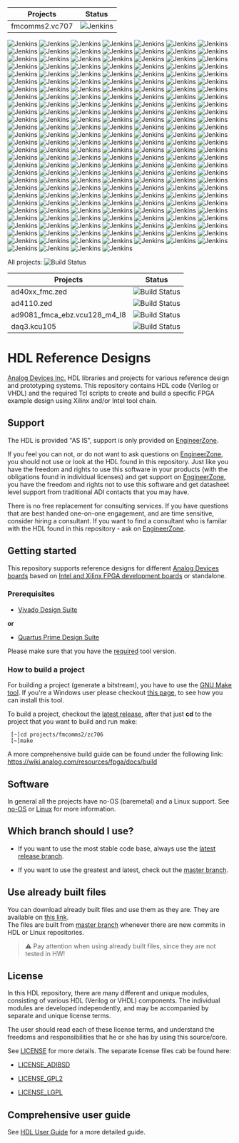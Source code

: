 | Projects | Status | 
| --- | --- | 
| fmcomms2.vc707 | ![Jenkins](https://img.shields.io/jenkins/build?jobUrl=https%3A%2F%2Fviable-regularly-sheep.ngrok-free.app%2Fjob%2Fmain%2Fjob%2Fbuilds%2Fjob%2Fmain_latest_commit%2Fjob%2Fprojects%2Fjob%2Ffmcomms2.vc707%2F&style=flat-square&logo=jenkins&logoColor=white&label=Build&labelColor=grey&color=orange&cacheSeconds=360) |

![Jenkins](https://img.shields.io/jenkins/build?jobUrl=https%3A%2F%2Fviable-regularly-sheep.ngrok-free.app%2Fjob%2Fmain%2Fjob%2Fbuilds%2Fjob%2Fmain_latest_commit%2Fjob%2Fprojects%2Fjob%2Ffmcomms2.vc707&logo=%23D24939&logoColor=red)
![Jenkins](https://img.shields.io/jenkins/build?jobUrl=https%3A%2F%2Fviable-regularly-sheep.ngrok-free.app%2Fjob%2Fmain%2Fjob%2Fbuilds%2Fjob%2Fmain_latest_commit%2Fjob%2Fprojects%2Fjob%2Ffmcomms2.vc707&logo=%23D24939&logoColor=red)
![Jenkins](https://img.shields.io/jenkins/build?jobUrl=https%3A%2F%2Fviable-regularly-sheep.ngrok-free.app%2Fjob%2Fmain%2Fjob%2Fbuilds%2Fjob%2Fmain_latest_commit%2Fjob%2Fprojects%2Fjob%2Ffmcomms2.vc707&logo=%23D24939&logoColor=red)
![Jenkins](https://img.shields.io/jenkins/build?jobUrl=https%3A%2F%2Fviable-regularly-sheep.ngrok-free.app%2Fjob%2Fmain%2Fjob%2Fbuilds%2Fjob%2Fmain_latest_commit%2Fjob%2Fprojects%2Fjob%2Ffmcomms2.vc707&logo=%23D24939&logoColor=red)
![Jenkins](https://img.shields.io/jenkins/build?jobUrl=https%3A%2F%2Fviable-regularly-sheep.ngrok-free.app%2Fjob%2Fmain%2Fjob%2Fbuilds%2Fjob%2Fmain_latest_commit%2Fjob%2Fprojects%2Fjob%2Ffmcomms2.vc707&logo=%23D24939&logoColor=red)
![Jenkins](https://img.shields.io/jenkins/build?jobUrl=https%3A%2F%2Fviable-regularly-sheep.ngrok-free.app%2Fjob%2Fmain%2Fjob%2Fbuilds%2Fjob%2Fmain_latest_commit%2Fjob%2Fprojects%2Fjob%2Ffmcomms2.vc707&logo=%23D24939&logoColor=red)
![Jenkins](https://img.shields.io/jenkins/build?jobUrl=https%3A%2F%2Fviable-regularly-sheep.ngrok-free.app%2Fjob%2Fmain%2Fjob%2Fbuilds%2Fjob%2Fmain_latest_commit%2Fjob%2Fprojects%2Fjob%2Ffmcomms2.vc707&logo=%23D24939&logoColor=red)
![Jenkins](https://img.shields.io/jenkins/build?jobUrl=https%3A%2F%2Fviable-regularly-sheep.ngrok-free.app%2Fjob%2Fmain%2Fjob%2Fbuilds%2Fjob%2Fmain_latest_commit%2Fjob%2Fprojects%2Fjob%2Ffmcomms2.vc707&logo=%23D24939&logoColor=red)
![Jenkins](https://img.shields.io/jenkins/build?jobUrl=https%3A%2F%2Fviable-regularly-sheep.ngrok-free.app%2Fjob%2Fmain%2Fjob%2Fbuilds%2Fjob%2Fmain_latest_commit%2Fjob%2Fprojects%2Fjob%2Ffmcomms2.vc707&logo=%23D24939&logoColor=red)
![Jenkins](https://img.shields.io/jenkins/build?jobUrl=https%3A%2F%2Fviable-regularly-sheep.ngrok-free.app%2Fjob%2Fmain%2Fjob%2Fbuilds%2Fjob%2Fmain_latest_commit%2Fjob%2Fprojects%2Fjob%2Ffmcomms2.vc707&logo=%23D24939&logoColor=red)
![Jenkins](https://img.shields.io/jenkins/build?jobUrl=https%3A%2F%2Fviable-regularly-sheep.ngrok-free.app%2Fjob%2Fmain%2Fjob%2Fbuilds%2Fjob%2Fmain_latest_commit%2Fjob%2Fprojects%2Fjob%2Ffmcomms2.vc707&logo=%23D24939&logoColor=red)
![Jenkins](https://img.shields.io/jenkins/build?jobUrl=https%3A%2F%2Fviable-regularly-sheep.ngrok-free.app%2Fjob%2Fmain%2Fjob%2Fbuilds%2Fjob%2Fmain_latest_commit%2Fjob%2Fprojects%2Fjob%2Ffmcomms2.vc707&logo=%23D24939&logoColor=red)
![Jenkins](https://img.shields.io/jenkins/build?jobUrl=https%3A%2F%2Fviable-regularly-sheep.ngrok-free.app%2Fjob%2Fmain%2Fjob%2Fbuilds%2Fjob%2Fmain_latest_commit%2Fjob%2Fprojects%2Fjob%2Ffmcomms2.vc707&logo=%23D24939&logoColor=red)
![Jenkins](https://img.shields.io/jenkins/build?jobUrl=https%3A%2F%2Fviable-regularly-sheep.ngrok-free.app%2Fjob%2Fmain%2Fjob%2Fbuilds%2Fjob%2Fmain_latest_commit%2Fjob%2Fprojects%2Fjob%2Ffmcomms2.vc707&logo=%23D24939&logoColor=red)
![Jenkins](https://img.shields.io/jenkins/build?jobUrl=https%3A%2F%2Fviable-regularly-sheep.ngrok-free.app%2Fjob%2Fmain%2Fjob%2Fbuilds%2Fjob%2Fmain_latest_commit%2Fjob%2Fprojects%2Fjob%2Ffmcomms2.vc707&logo=%23D24939&logoColor=red)
![Jenkins](https://img.shields.io/jenkins/build?jobUrl=https%3A%2F%2Fviable-regularly-sheep.ngrok-free.app%2Fjob%2Fmain%2Fjob%2Fbuilds%2Fjob%2Fmain_latest_commit%2Fjob%2Fprojects%2Fjob%2Ffmcomms2.vc707&logo=%23D24939&logoColor=red)
![Jenkins](https://img.shields.io/jenkins/build?jobUrl=https%3A%2F%2Fviable-regularly-sheep.ngrok-free.app%2Fjob%2Fmain%2Fjob%2Fbuilds%2Fjob%2Fmain_latest_commit%2Fjob%2Fprojects%2Fjob%2Ffmcomms2.vc707&logo=%23D24939&logoColor=red)
![Jenkins](https://img.shields.io/jenkins/build?jobUrl=https%3A%2F%2Fviable-regularly-sheep.ngrok-free.app%2Fjob%2Fmain%2Fjob%2Fbuilds%2Fjob%2Fmain_latest_commit%2Fjob%2Fprojects%2Fjob%2Ffmcomms2.vc707&logo=%23D24939&logoColor=red)
![Jenkins](https://img.shields.io/jenkins/build?jobUrl=https%3A%2F%2Fviable-regularly-sheep.ngrok-free.app%2Fjob%2Fmain%2Fjob%2Fbuilds%2Fjob%2Fmain_latest_commit%2Fjob%2Fprojects%2Fjob%2Ffmcomms2.vc707&logo=%23D24939&logoColor=red)
![Jenkins](https://img.shields.io/jenkins/build?jobUrl=https%3A%2F%2Fviable-regularly-sheep.ngrok-free.app%2Fjob%2Fmain%2Fjob%2Fbuilds%2Fjob%2Fmain_latest_commit%2Fjob%2Fprojects%2Fjob%2Ffmcomms2.vc707&logo=%23D24939&logoColor=red)
![Jenkins](https://img.shields.io/jenkins/build?jobUrl=https%3A%2F%2Fviable-regularly-sheep.ngrok-free.app%2Fjob%2Fmain%2Fjob%2Fbuilds%2Fjob%2Fmain_latest_commit%2Fjob%2Fprojects%2Fjob%2Ffmcomms2.vc707&logo=%23D24939&logoColor=red)
![Jenkins](https://img.shields.io/jenkins/build?jobUrl=https%3A%2F%2Fviable-regularly-sheep.ngrok-free.app%2Fjob%2Fmain%2Fjob%2Fbuilds%2Fjob%2Fmain_latest_commit%2Fjob%2Fprojects%2Fjob%2Ffmcomms2.vc707&logo=%23D24939&logoColor=red)
![Jenkins](https://img.shields.io/jenkins/build?jobUrl=https%3A%2F%2Fviable-regularly-sheep.ngrok-free.app%2Fjob%2Fmain%2Fjob%2Fbuilds%2Fjob%2Fmain_latest_commit%2Fjob%2Fprojects%2Fjob%2Ffmcomms2.vc707&logo=%23D24939&logoColor=red)
![Jenkins](https://img.shields.io/jenkins/build?jobUrl=https%3A%2F%2Fviable-regularly-sheep.ngrok-free.app%2Fjob%2Fmain%2Fjob%2Fbuilds%2Fjob%2Fmain_latest_commit%2Fjob%2Fprojects%2Fjob%2Ffmcomms2.vc707&logo=%23D24939&logoColor=red)
![Jenkins](https://img.shields.io/jenkins/build?jobUrl=https%3A%2F%2Fviable-regularly-sheep.ngrok-free.app%2Fjob%2Fmain%2Fjob%2Fbuilds%2Fjob%2Fmain_latest_commit%2Fjob%2Fprojects%2Fjob%2Ffmcomms2.vc707&logo=%23D24939&logoColor=red)
![Jenkins](https://img.shields.io/jenkins/build?jobUrl=https%3A%2F%2Fviable-regularly-sheep.ngrok-free.app%2Fjob%2Fmain%2Fjob%2Fbuilds%2Fjob%2Fmain_latest_commit%2Fjob%2Fprojects%2Fjob%2Ffmcomms2.vc707&logo=%23D24939&logoColor=red)
![Jenkins](https://img.shields.io/jenkins/build?jobUrl=https%3A%2F%2Fviable-regularly-sheep.ngrok-free.app%2Fjob%2Fmain%2Fjob%2Fbuilds%2Fjob%2Fmain_latest_commit%2Fjob%2Fprojects%2Fjob%2Ffmcomms2.vc707&logo=%23D24939&logoColor=red)
![Jenkins](https://img.shields.io/jenkins/build?jobUrl=https%3A%2F%2Fviable-regularly-sheep.ngrok-free.app%2Fjob%2Fmain%2Fjob%2Fbuilds%2Fjob%2Fmain_latest_commit%2Fjob%2Fprojects%2Fjob%2Ffmcomms2.vc707&logo=%23D24939&logoColor=red)
![Jenkins](https://img.shields.io/jenkins/build?jobUrl=https%3A%2F%2Fviable-regularly-sheep.ngrok-free.app%2Fjob%2Fmain%2Fjob%2Fbuilds%2Fjob%2Fmain_latest_commit%2Fjob%2Fprojects%2Fjob%2Ffmcomms2.vc707&logo=%23D24939&logoColor=red)
![Jenkins](https://img.shields.io/jenkins/build?jobUrl=https%3A%2F%2Fviable-regularly-sheep.ngrok-free.app%2Fjob%2Fmain%2Fjob%2Fbuilds%2Fjob%2Fmain_latest_commit%2Fjob%2Fprojects%2Fjob%2Ffmcomms2.vc707&logo=%23D24939&logoColor=red)
![Jenkins](https://img.shields.io/jenkins/build?jobUrl=https%3A%2F%2Fviable-regularly-sheep.ngrok-free.app%2Fjob%2Fmain%2Fjob%2Fbuilds%2Fjob%2Fmain_latest_commit%2Fjob%2Fprojects%2Fjob%2Ffmcomms2.vc707&logo=%23D24939&logoColor=red)
![Jenkins](https://img.shields.io/jenkins/build?jobUrl=https%3A%2F%2Fviable-regularly-sheep.ngrok-free.app%2Fjob%2Fmain%2Fjob%2Fbuilds%2Fjob%2Fmain_latest_commit%2Fjob%2Fprojects%2Fjob%2Ffmcomms2.vc707&logo=%23D24939&logoColor=red)
![Jenkins](https://img.shields.io/jenkins/build?jobUrl=https%3A%2F%2Fviable-regularly-sheep.ngrok-free.app%2Fjob%2Fmain%2Fjob%2Fbuilds%2Fjob%2Fmain_latest_commit%2Fjob%2Fprojects%2Fjob%2Ffmcomms2.vc707&logo=%23D24939&logoColor=red)
![Jenkins](https://img.shields.io/jenkins/build?jobUrl=https%3A%2F%2Fviable-regularly-sheep.ngrok-free.app%2Fjob%2Fmain%2Fjob%2Fbuilds%2Fjob%2Fmain_latest_commit%2Fjob%2Fprojects%2Fjob%2Ffmcomms2.vc707&logo=%23D24939&logoColor=red)
![Jenkins](https://img.shields.io/jenkins/build?jobUrl=https%3A%2F%2Fviable-regularly-sheep.ngrok-free.app%2Fjob%2Fmain%2Fjob%2Fbuilds%2Fjob%2Fmain_latest_commit%2Fjob%2Fprojects%2Fjob%2Ffmcomms2.vc707&logo=%23D24939&logoColor=red)
![Jenkins](https://img.shields.io/jenkins/build?jobUrl=https%3A%2F%2Fviable-regularly-sheep.ngrok-free.app%2Fjob%2Fmain%2Fjob%2Fbuilds%2Fjob%2Fmain_latest_commit%2Fjob%2Fprojects%2Fjob%2Ffmcomms2.vc707&logo=%23D24939&logoColor=red)
![Jenkins](https://img.shields.io/jenkins/build?jobUrl=https%3A%2F%2Fviable-regularly-sheep.ngrok-free.app%2Fjob%2Fmain%2Fjob%2Fbuilds%2Fjob%2Fmain_latest_commit%2Fjob%2Fprojects%2Fjob%2Ffmcomms2.vc707&logo=%23D24939&logoColor=red)
![Jenkins](https://img.shields.io/jenkins/build?jobUrl=https%3A%2F%2Fviable-regularly-sheep.ngrok-free.app%2Fjob%2Fmain%2Fjob%2Fbuilds%2Fjob%2Fmain_latest_commit%2Fjob%2Fprojects%2Fjob%2Ffmcomms2.vc707&logo=%23D24939&logoColor=red)
![Jenkins](https://img.shields.io/jenkins/build?jobUrl=https%3A%2F%2Fviable-regularly-sheep.ngrok-free.app%2Fjob%2Fmain%2Fjob%2Fbuilds%2Fjob%2Fmain_latest_commit%2Fjob%2Fprojects%2Fjob%2Ffmcomms2.vc707&logo=%23D24939&logoColor=red)
![Jenkins](https://img.shields.io/jenkins/build?jobUrl=https%3A%2F%2Fviable-regularly-sheep.ngrok-free.app%2Fjob%2Fmain%2Fjob%2Fbuilds%2Fjob%2Fmain_latest_commit%2Fjob%2Fprojects%2Fjob%2Ffmcomms2.vc707&logo=%23D24939&logoColor=red)
![Jenkins](https://img.shields.io/jenkins/build?jobUrl=https%3A%2F%2Fviable-regularly-sheep.ngrok-free.app%2Fjob%2Fmain%2Fjob%2Fbuilds%2Fjob%2Fmain_latest_commit%2Fjob%2Fprojects%2Fjob%2Ffmcomms2.vc707&logo=%23D24939&logoColor=red)
![Jenkins](https://img.shields.io/jenkins/build?jobUrl=https%3A%2F%2Fviable-regularly-sheep.ngrok-free.app%2Fjob%2Fmain%2Fjob%2Fbuilds%2Fjob%2Fmain_latest_commit%2Fjob%2Fprojects%2Fjob%2Ffmcomms2.vc707&logo=%23D24939&logoColor=red)
![Jenkins](https://img.shields.io/jenkins/build?jobUrl=https%3A%2F%2Fviable-regularly-sheep.ngrok-free.app%2Fjob%2Fmain%2Fjob%2Fbuilds%2Fjob%2Fmain_latest_commit%2Fjob%2Fprojects%2Fjob%2Ffmcomms2.vc707&logo=%23D24939&logoColor=red)
![Jenkins](https://img.shields.io/jenkins/build?jobUrl=https%3A%2F%2Fviable-regularly-sheep.ngrok-free.app%2Fjob%2Fmain%2Fjob%2Fbuilds%2Fjob%2Fmain_latest_commit%2Fjob%2Fprojects%2Fjob%2Ffmcomms2.vc707&logo=%23D24939&logoColor=red)
![Jenkins](https://img.shields.io/jenkins/build?jobUrl=https%3A%2F%2Fviable-regularly-sheep.ngrok-free.app%2Fjob%2Fmain%2Fjob%2Fbuilds%2Fjob%2Fmain_latest_commit%2Fjob%2Fprojects%2Fjob%2Ffmcomms2.vc707&logo=%23D24939&logoColor=red)
![Jenkins](https://img.shields.io/jenkins/build?jobUrl=https%3A%2F%2Fviable-regularly-sheep.ngrok-free.app%2Fjob%2Fmain%2Fjob%2Fbuilds%2Fjob%2Fmain_latest_commit%2Fjob%2Fprojects%2Fjob%2Ffmcomms2.vc707&logo=%23D24939&logoColor=red)
![Jenkins](https://img.shields.io/jenkins/build?jobUrl=https%3A%2F%2Fviable-regularly-sheep.ngrok-free.app%2Fjob%2Fmain%2Fjob%2Fbuilds%2Fjob%2Fmain_latest_commit%2Fjob%2Fprojects%2Fjob%2Ffmcomms2.vc707&logo=%23D24939&logoColor=red)
![Jenkins](https://img.shields.io/jenkins/build?jobUrl=https%3A%2F%2Fviable-regularly-sheep.ngrok-free.app%2Fjob%2Fmain%2Fjob%2Fbuilds%2Fjob%2Fmain_latest_commit%2Fjob%2Fprojects%2Fjob%2Ffmcomms2.vc707&logo=%23D24939&logoColor=red)
![Jenkins](https://img.shields.io/jenkins/build?jobUrl=https%3A%2F%2Fviable-regularly-sheep.ngrok-free.app%2Fjob%2Fmain%2Fjob%2Fbuilds%2Fjob%2Fmain_latest_commit%2Fjob%2Fprojects%2Fjob%2Ffmcomms2.vc707&logo=%23D24939&logoColor=red)
![Jenkins](https://img.shields.io/jenkins/build?jobUrl=https%3A%2F%2Fviable-regularly-sheep.ngrok-free.app%2Fjob%2Fmain%2Fjob%2Fbuilds%2Fjob%2Fmain_latest_commit%2Fjob%2Fprojects%2Fjob%2Ffmcomms2.vc707&logo=%23D24939&logoColor=red)
![Jenkins](https://img.shields.io/jenkins/build?jobUrl=https%3A%2F%2Fviable-regularly-sheep.ngrok-free.app%2Fjob%2Fmain%2Fjob%2Fbuilds%2Fjob%2Fmain_latest_commit%2Fjob%2Fprojects%2Fjob%2Ffmcomms2.vc707&logo=%23D24939&logoColor=red)
![Jenkins](https://img.shields.io/jenkins/build?jobUrl=https%3A%2F%2Fviable-regularly-sheep.ngrok-free.app%2Fjob%2Fmain%2Fjob%2Fbuilds%2Fjob%2Fmain_latest_commit%2Fjob%2Fprojects%2Fjob%2Ffmcomms2.vc707&logo=%23D24939&logoColor=red)
![Jenkins](https://img.shields.io/jenkins/build?jobUrl=https%3A%2F%2Fviable-regularly-sheep.ngrok-free.app%2Fjob%2Fmain%2Fjob%2Fbuilds%2Fjob%2Fmain_latest_commit%2Fjob%2Fprojects%2Fjob%2Ffmcomms2.vc707&logo=%23D24939&logoColor=red)
![Jenkins](https://img.shields.io/jenkins/build?jobUrl=https%3A%2F%2Fviable-regularly-sheep.ngrok-free.app%2Fjob%2Fmain%2Fjob%2Fbuilds%2Fjob%2Fmain_latest_commit%2Fjob%2Fprojects%2Fjob%2Ffmcomms2.vc707&logo=%23D24939&logoColor=red)
![Jenkins](https://img.shields.io/jenkins/build?jobUrl=https%3A%2F%2Fviable-regularly-sheep.ngrok-free.app%2Fjob%2Fmain%2Fjob%2Fbuilds%2Fjob%2Fmain_latest_commit%2Fjob%2Fprojects%2Fjob%2Ffmcomms2.vc707&logo=%23D24939&logoColor=red)
![Jenkins](https://img.shields.io/jenkins/build?jobUrl=https%3A%2F%2Fviable-regularly-sheep.ngrok-free.app%2Fjob%2Fmain%2Fjob%2Fbuilds%2Fjob%2Fmain_latest_commit%2Fjob%2Fprojects%2Fjob%2Ffmcomms2.vc707&logo=%23D24939&logoColor=red)
![Jenkins](https://img.shields.io/jenkins/build?jobUrl=https%3A%2F%2Fviable-regularly-sheep.ngrok-free.app%2Fjob%2Fmain%2Fjob%2Fbuilds%2Fjob%2Fmain_latest_commit%2Fjob%2Fprojects%2Fjob%2Ffmcomms2.vc707&logo=%23D24939&logoColor=red)
![Jenkins](https://img.shields.io/jenkins/build?jobUrl=https%3A%2F%2Fviable-regularly-sheep.ngrok-free.app%2Fjob%2Fmain%2Fjob%2Fbuilds%2Fjob%2Fmain_latest_commit%2Fjob%2Fprojects%2Fjob%2Ffmcomms2.vc707&logo=%23D24939&logoColor=red)
![Jenkins](https://img.shields.io/jenkins/build?jobUrl=https%3A%2F%2Fviable-regularly-sheep.ngrok-free.app%2Fjob%2Fmain%2Fjob%2Fbuilds%2Fjob%2Fmain_latest_commit%2Fjob%2Fprojects%2Fjob%2Ffmcomms2.vc707&logo=%23D24939&logoColor=red)
![Jenkins](https://img.shields.io/jenkins/build?jobUrl=https%3A%2F%2Fviable-regularly-sheep.ngrok-free.app%2Fjob%2Fmain%2Fjob%2Fbuilds%2Fjob%2Fmain_latest_commit%2Fjob%2Fprojects%2Fjob%2Ffmcomms2.vc707&logo=%23D24939&logoColor=red)
![Jenkins](https://img.shields.io/jenkins/build?jobUrl=https%3A%2F%2Fviable-regularly-sheep.ngrok-free.app%2Fjob%2Fmain%2Fjob%2Fbuilds%2Fjob%2Fmain_latest_commit%2Fjob%2Fprojects%2Fjob%2Ffmcomms2.vc707&logo=%23D24939&logoColor=red)
![Jenkins](https://img.shields.io/jenkins/build?jobUrl=https%3A%2F%2Fviable-regularly-sheep.ngrok-free.app%2Fjob%2Fmain%2Fjob%2Fbuilds%2Fjob%2Fmain_latest_commit%2Fjob%2Fprojects%2Fjob%2Ffmcomms2.vc707&logo=%23D24939&logoColor=red)
![Jenkins](https://img.shields.io/jenkins/build?jobUrl=https%3A%2F%2Fviable-regularly-sheep.ngrok-free.app%2Fjob%2Fmain%2Fjob%2Fbuilds%2Fjob%2Fmain_latest_commit%2Fjob%2Fprojects%2Fjob%2Ffmcomms2.vc707&logo=%23D24939&logoColor=red)
![Jenkins](https://img.shields.io/jenkins/build?jobUrl=https%3A%2F%2Fviable-regularly-sheep.ngrok-free.app%2Fjob%2Fmain%2Fjob%2Fbuilds%2Fjob%2Fmain_latest_commit%2Fjob%2Fprojects%2Fjob%2Ffmcomms2.vc707&logo=%23D24939&logoColor=red)
![Jenkins](https://img.shields.io/jenkins/build?jobUrl=https%3A%2F%2Fviable-regularly-sheep.ngrok-free.app%2Fjob%2Fmain%2Fjob%2Fbuilds%2Fjob%2Fmain_latest_commit%2Fjob%2Fprojects%2Fjob%2Ffmcomms2.vc707&logo=%23D24939&logoColor=red)
![Jenkins](https://img.shields.io/jenkins/build?jobUrl=https%3A%2F%2Fviable-regularly-sheep.ngrok-free.app%2Fjob%2Fmain%2Fjob%2Fbuilds%2Fjob%2Fmain_latest_commit%2Fjob%2Fprojects%2Fjob%2Ffmcomms2.vc707&logo=%23D24939&logoColor=red)
![Jenkins](https://img.shields.io/jenkins/build?jobUrl=https%3A%2F%2Fviable-regularly-sheep.ngrok-free.app%2Fjob%2Fmain%2Fjob%2Fbuilds%2Fjob%2Fmain_latest_commit%2Fjob%2Fprojects%2Fjob%2Ffmcomms2.vc707&logo=%23D24939&logoColor=red)
![Jenkins](https://img.shields.io/jenkins/build?jobUrl=https%3A%2F%2Fviable-regularly-sheep.ngrok-free.app%2Fjob%2Fmain%2Fjob%2Fbuilds%2Fjob%2Fmain_latest_commit%2Fjob%2Fprojects%2Fjob%2Ffmcomms2.vc707&logo=%23D24939&logoColor=red)
![Jenkins](https://img.shields.io/jenkins/build?jobUrl=https%3A%2F%2Fviable-regularly-sheep.ngrok-free.app%2Fjob%2Fmain%2Fjob%2Fbuilds%2Fjob%2Fmain_latest_commit%2Fjob%2Fprojects%2Fjob%2Ffmcomms2.vc707&logo=%23D24939&logoColor=red)
![Jenkins](https://img.shields.io/jenkins/build?jobUrl=https%3A%2F%2Fviable-regularly-sheep.ngrok-free.app%2Fjob%2Fmain%2Fjob%2Fbuilds%2Fjob%2Fmain_latest_commit%2Fjob%2Fprojects%2Fjob%2Ffmcomms2.vc707&logo=%23D24939&logoColor=red)
![Jenkins](https://img.shields.io/jenkins/build?jobUrl=https%3A%2F%2Fviable-regularly-sheep.ngrok-free.app%2Fjob%2Fmain%2Fjob%2Fbuilds%2Fjob%2Fmain_latest_commit%2Fjob%2Fprojects%2Fjob%2Ffmcomms2.vc707&logo=%23D24939&logoColor=red)
![Jenkins](https://img.shields.io/jenkins/build?jobUrl=https%3A%2F%2Fviable-regularly-sheep.ngrok-free.app%2Fjob%2Fmain%2Fjob%2Fbuilds%2Fjob%2Fmain_latest_commit%2Fjob%2Fprojects%2Fjob%2Ffmcomms2.vc707&logo=%23D24939&logoColor=red)
![Jenkins](https://img.shields.io/jenkins/build?jobUrl=https%3A%2F%2Fviable-regularly-sheep.ngrok-free.app%2Fjob%2Fmain%2Fjob%2Fbuilds%2Fjob%2Fmain_latest_commit%2Fjob%2Fprojects%2Fjob%2Ffmcomms2.vc707&logo=%23D24939&logoColor=red)
![Jenkins](https://img.shields.io/jenkins/build?jobUrl=https%3A%2F%2Fviable-regularly-sheep.ngrok-free.app%2Fjob%2Fmain%2Fjob%2Fbuilds%2Fjob%2Fmain_latest_commit%2Fjob%2Fprojects%2Fjob%2Ffmcomms2.vc707&logo=%23D24939&logoColor=red)
![Jenkins](https://img.shields.io/jenkins/build?jobUrl=https%3A%2F%2Fviable-regularly-sheep.ngrok-free.app%2Fjob%2Fmain%2Fjob%2Fbuilds%2Fjob%2Fmain_latest_commit%2Fjob%2Fprojects%2Fjob%2Ffmcomms2.vc707&logo=%23D24939&logoColor=red)
![Jenkins](https://img.shields.io/jenkins/build?jobUrl=https%3A%2F%2Fviable-regularly-sheep.ngrok-free.app%2Fjob%2Fmain%2Fjob%2Fbuilds%2Fjob%2Fmain_latest_commit%2Fjob%2Fprojects%2Fjob%2Ffmcomms2.vc707&logo=%23D24939&logoColor=red)
![Jenkins](https://img.shields.io/jenkins/build?jobUrl=https%3A%2F%2Fviable-regularly-sheep.ngrok-free.app%2Fjob%2Fmain%2Fjob%2Fbuilds%2Fjob%2Fmain_latest_commit%2Fjob%2Fprojects%2Fjob%2Ffmcomms2.vc707&logo=%23D24939&logoColor=red)
![Jenkins](https://img.shields.io/jenkins/build?jobUrl=https%3A%2F%2Fviable-regularly-sheep.ngrok-free.app%2Fjob%2Fmain%2Fjob%2Fbuilds%2Fjob%2Fmain_latest_commit%2Fjob%2Fprojects%2Fjob%2Ffmcomms2.vc707&logo=%23D24939&logoColor=red)
![Jenkins](https://img.shields.io/jenkins/build?jobUrl=https%3A%2F%2Fviable-regularly-sheep.ngrok-free.app%2Fjob%2Fmain%2Fjob%2Fbuilds%2Fjob%2Fmain_latest_commit%2Fjob%2Fprojects%2Fjob%2Ffmcomms2.vc707&logo=%23D24939&logoColor=red)
![Jenkins](https://img.shields.io/jenkins/build?jobUrl=https%3A%2F%2Fviable-regularly-sheep.ngrok-free.app%2Fjob%2Fmain%2Fjob%2Fbuilds%2Fjob%2Fmain_latest_commit%2Fjob%2Fprojects%2Fjob%2Ffmcomms2.vc707&logo=%23D24939&logoColor=red)
![Jenkins](https://img.shields.io/jenkins/build?jobUrl=https%3A%2F%2Fviable-regularly-sheep.ngrok-free.app%2Fjob%2Fmain%2Fjob%2Fbuilds%2Fjob%2Fmain_latest_commit%2Fjob%2Fprojects%2Fjob%2Ffmcomms2.vc707&logo=%23D24939&logoColor=red)
![Jenkins](https://img.shields.io/jenkins/build?jobUrl=https%3A%2F%2Fviable-regularly-sheep.ngrok-free.app%2Fjob%2Fmain%2Fjob%2Fbuilds%2Fjob%2Fmain_latest_commit%2Fjob%2Fprojects%2Fjob%2Ffmcomms2.vc707&logo=%23D24939&logoColor=red)
![Jenkins](https://img.shields.io/jenkins/build?jobUrl=https%3A%2F%2Fviable-regularly-sheep.ngrok-free.app%2Fjob%2Fmain%2Fjob%2Fbuilds%2Fjob%2Fmain_latest_commit%2Fjob%2Fprojects%2Fjob%2Ffmcomms2.vc707&logo=%23D24939&logoColor=red)
![Jenkins](https://img.shields.io/jenkins/build?jobUrl=https%3A%2F%2Fviable-regularly-sheep.ngrok-free.app%2Fjob%2Fmain%2Fjob%2Fbuilds%2Fjob%2Fmain_latest_commit%2Fjob%2Fprojects%2Fjob%2Ffmcomms2.vc707&logo=%23D24939&logoColor=red)
![Jenkins](https://img.shields.io/jenkins/build?jobUrl=https%3A%2F%2Fviable-regularly-sheep.ngrok-free.app%2Fjob%2Fmain%2Fjob%2Fbuilds%2Fjob%2Fmain_latest_commit%2Fjob%2Fprojects%2Fjob%2Ffmcomms2.vc707&logo=%23D24939&logoColor=red)
![Jenkins](https://img.shields.io/jenkins/build?jobUrl=https%3A%2F%2Fviable-regularly-sheep.ngrok-free.app%2Fjob%2Fmain%2Fjob%2Fbuilds%2Fjob%2Fmain_latest_commit%2Fjob%2Fprojects%2Fjob%2Ffmcomms2.vc707&logo=%23D24939&logoColor=red)
![Jenkins](https://img.shields.io/jenkins/build?jobUrl=https%3A%2F%2Fviable-regularly-sheep.ngrok-free.app%2Fjob%2Fmain%2Fjob%2Fbuilds%2Fjob%2Fmain_latest_commit%2Fjob%2Fprojects%2Fjob%2Ffmcomms2.vc707&logo=%23D24939&logoColor=red)
![Jenkins](https://img.shields.io/jenkins/build?jobUrl=https%3A%2F%2Fviable-regularly-sheep.ngrok-free.app%2Fjob%2Fmain%2Fjob%2Fbuilds%2Fjob%2Fmain_latest_commit%2Fjob%2Fprojects%2Fjob%2Ffmcomms2.vc707&logo=%23D24939&logoColor=red)
![Jenkins](https://img.shields.io/jenkins/build?jobUrl=https%3A%2F%2Fviable-regularly-sheep.ngrok-free.app%2Fjob%2Fmain%2Fjob%2Fbuilds%2Fjob%2Fmain_latest_commit%2Fjob%2Fprojects%2Fjob%2Ffmcomms2.vc707&logo=%23D24939&logoColor=red)
![Jenkins](https://img.shields.io/jenkins/build?jobUrl=https%3A%2F%2Fviable-regularly-sheep.ngrok-free.app%2Fjob%2Fmain%2Fjob%2Fbuilds%2Fjob%2Fmain_latest_commit%2Fjob%2Fprojects%2Fjob%2Ffmcomms2.vc707&logo=%23D24939&logoColor=red)
![Jenkins](https://img.shields.io/jenkins/build?jobUrl=https%3A%2F%2Fviable-regularly-sheep.ngrok-free.app%2Fjob%2Fmain%2Fjob%2Fbuilds%2Fjob%2Fmain_latest_commit%2Fjob%2Fprojects%2Fjob%2Ffmcomms2.vc707&logo=%23D24939&logoColor=red)
![Jenkins](https://img.shields.io/jenkins/build?jobUrl=https%3A%2F%2Fviable-regularly-sheep.ngrok-free.app%2Fjob%2Fmain%2Fjob%2Fbuilds%2Fjob%2Fmain_latest_commit%2Fjob%2Fprojects%2Fjob%2Ffmcomms2.vc707&logo=%23D24939&logoColor=red)
![Jenkins](https://img.shields.io/jenkins/build?jobUrl=https%3A%2F%2Fviable-regularly-sheep.ngrok-free.app%2Fjob%2Fmain%2Fjob%2Fbuilds%2Fjob%2Fmain_latest_commit%2Fjob%2Fprojects%2Fjob%2Ffmcomms2.vc707&logo=%23D24939&logoColor=red)
![Jenkins](https://img.shields.io/jenkins/build?jobUrl=https%3A%2F%2Fviable-regularly-sheep.ngrok-free.app%2Fjob%2Fmain%2Fjob%2Fbuilds%2Fjob%2Fmain_latest_commit%2Fjob%2Fprojects%2Fjob%2Ffmcomms2.vc707&logo=%23D24939&logoColor=red)
![Jenkins](https://img.shields.io/jenkins/build?jobUrl=https%3A%2F%2Fviable-regularly-sheep.ngrok-free.app%2Fjob%2Fmain%2Fjob%2Fbuilds%2Fjob%2Fmain_latest_commit%2Fjob%2Fprojects%2Fjob%2Ffmcomms2.vc707&logo=%23D24939&logoColor=red)
![Jenkins](https://img.shields.io/jenkins/build?jobUrl=https%3A%2F%2Fviable-regularly-sheep.ngrok-free.app%2Fjob%2Fmain%2Fjob%2Fbuilds%2Fjob%2Fmain_latest_commit%2Fjob%2Fprojects%2Fjob%2Ffmcomms2.vc707&logo=%23D24939&logoColor=red)
![Jenkins](https://img.shields.io/jenkins/build?jobUrl=https%3A%2F%2Fviable-regularly-sheep.ngrok-free.app%2Fjob%2Fmain%2Fjob%2Fbuilds%2Fjob%2Fmain_latest_commit%2Fjob%2Fprojects%2Fjob%2Ffmcomms2.vc707&logo=%23D24939&logoColor=red)
![Jenkins](https://img.shields.io/jenkins/build?jobUrl=https%3A%2F%2Fviable-regularly-sheep.ngrok-free.app%2Fjob%2Fmain%2Fjob%2Fbuilds%2Fjob%2Fmain_latest_commit%2Fjob%2Fprojects%2Fjob%2Ffmcomms2.vc707&logo=%23D24939&logoColor=red)
![Jenkins](https://img.shields.io/jenkins/build?jobUrl=https%3A%2F%2Fviable-regularly-sheep.ngrok-free.app%2Fjob%2Fmain%2Fjob%2Fbuilds%2Fjob%2Fmain_latest_commit%2Fjob%2Fprojects%2Fjob%2Ffmcomms2.vc707&logo=%23D24939&logoColor=red)
![Jenkins](https://img.shields.io/jenkins/build?jobUrl=https%3A%2F%2Fviable-regularly-sheep.ngrok-free.app%2Fjob%2Fmain%2Fjob%2Fbuilds%2Fjob%2Fmain_latest_commit%2Fjob%2Fprojects%2Fjob%2Ffmcomms2.vc707&logo=%23D24939&logoColor=red)
![Jenkins](https://img.shields.io/jenkins/build?jobUrl=https%3A%2F%2Fviable-regularly-sheep.ngrok-free.app%2Fjob%2Fmain%2Fjob%2Fbuilds%2Fjob%2Fmain_latest_commit%2Fjob%2Fprojects%2Fjob%2Ffmcomms2.vc707&logo=%23D24939&logoColor=red)
![Jenkins](https://img.shields.io/jenkins/build?jobUrl=https%3A%2F%2Fviable-regularly-sheep.ngrok-free.app%2Fjob%2Fmain%2Fjob%2Fbuilds%2Fjob%2Fmain_latest_commit%2Fjob%2Fprojects%2Fjob%2Ffmcomms2.vc707&logo=%23D24939&logoColor=red)
![Jenkins](https://img.shields.io/jenkins/build?jobUrl=https%3A%2F%2Fviable-regularly-sheep.ngrok-free.app%2Fjob%2Fmain%2Fjob%2Fbuilds%2Fjob%2Fmain_latest_commit%2Fjob%2Fprojects%2Fjob%2Ffmcomms2.vc707&logo=%23D24939&logoColor=red)
![Jenkins](https://img.shields.io/jenkins/build?jobUrl=https%3A%2F%2Fviable-regularly-sheep.ngrok-free.app%2Fjob%2Fmain%2Fjob%2Fbuilds%2Fjob%2Fmain_latest_commit%2Fjob%2Fprojects%2Fjob%2Ffmcomms2.vc707&logo=%23D24939&logoColor=red)
![Jenkins](https://img.shields.io/jenkins/build?jobUrl=https%3A%2F%2Fviable-regularly-sheep.ngrok-free.app%2Fjob%2Fmain%2Fjob%2Fbuilds%2Fjob%2Fmain_latest_commit%2Fjob%2Fprojects%2Fjob%2Ffmcomms2.vc707&logo=%23D24939&logoColor=red)
![Jenkins](https://img.shields.io/jenkins/build?jobUrl=https%3A%2F%2Fviable-regularly-sheep.ngrok-free.app%2Fjob%2Fmain%2Fjob%2Fbuilds%2Fjob%2Fmain_latest_commit%2Fjob%2Fprojects%2Fjob%2Ffmcomms2.vc707&logo=%23D24939&logoColor=red)
![Jenkins](https://img.shields.io/jenkins/build?jobUrl=https%3A%2F%2Fviable-regularly-sheep.ngrok-free.app%2Fjob%2Fmain%2Fjob%2Fbuilds%2Fjob%2Fmain_latest_commit%2Fjob%2Fprojects%2Fjob%2Ffmcomms2.vc707&logo=%23D24939&logoColor=red)
![Jenkins](https://img.shields.io/jenkins/build?jobUrl=https%3A%2F%2Fviable-regularly-sheep.ngrok-free.app%2Fjob%2Fmain%2Fjob%2Fbuilds%2Fjob%2Fmain_latest_commit%2Fjob%2Fprojects%2Fjob%2Ffmcomms2.vc707&logo=%23D24939&logoColor=red)
![Jenkins](https://img.shields.io/jenkins/build?jobUrl=https%3A%2F%2Fviable-regularly-sheep.ngrok-free.app%2Fjob%2Fmain%2Fjob%2Fbuilds%2Fjob%2Fmain_latest_commit%2Fjob%2Fprojects%2Fjob%2Ffmcomms2.vc707&logo=%23D24939&logoColor=red)
![Jenkins](https://img.shields.io/jenkins/build?jobUrl=https%3A%2F%2Fviable-regularly-sheep.ngrok-free.app%2Fjob%2Fmain%2Fjob%2Fbuilds%2Fjob%2Fmain_latest_commit%2Fjob%2Fprojects%2Fjob%2Ffmcomms2.vc707&logo=%23D24939&logoColor=red)
![Jenkins](https://img.shields.io/jenkins/build?jobUrl=https%3A%2F%2Fviable-regularly-sheep.ngrok-free.app%2Fjob%2Fmain%2Fjob%2Fbuilds%2Fjob%2Fmain_latest_commit%2Fjob%2Fprojects%2Fjob%2Ffmcomms2.vc707&logo=%23D24939&logoColor=red)
![Jenkins](https://img.shields.io/jenkins/build?jobUrl=https%3A%2F%2Fviable-regularly-sheep.ngrok-free.app%2Fjob%2Fmain%2Fjob%2Fbuilds%2Fjob%2Fmain_latest_commit%2Fjob%2Fprojects%2Fjob%2Ffmcomms2.vc707&logo=%23D24939&logoColor=red)
![Jenkins](https://img.shields.io/jenkins/build?jobUrl=https%3A%2F%2Fviable-regularly-sheep.ngrok-free.app%2Fjob%2Fmain%2Fjob%2Fbuilds%2Fjob%2Fmain_latest_commit%2Fjob%2Fprojects%2Fjob%2Ffmcomms2.vc707&logo=%23D24939&logoColor=red)
![Jenkins](https://img.shields.io/jenkins/build?jobUrl=https%3A%2F%2Fviable-regularly-sheep.ngrok-free.app%2Fjob%2Fmain%2Fjob%2Fbuilds%2Fjob%2Fmain_latest_commit%2Fjob%2Fprojects%2Fjob%2Ffmcomms2.vc707&logo=%23D24939&logoColor=red)
![Jenkins](https://img.shields.io/jenkins/build?jobUrl=https%3A%2F%2Fviable-regularly-sheep.ngrok-free.app%2Fjob%2Fmain%2Fjob%2Fbuilds%2Fjob%2Fmain_latest_commit%2Fjob%2Fprojects%2Fjob%2Ffmcomms2.vc707&logo=%23D24939&logoColor=red)
![Jenkins](https://img.shields.io/jenkins/build?jobUrl=https%3A%2F%2Fviable-regularly-sheep.ngrok-free.app%2Fjob%2Fmain%2Fjob%2Fbuilds%2Fjob%2Fmain_latest_commit%2Fjob%2Fprojects%2Fjob%2Ffmcomms2.vc707&logo=%23D24939&logoColor=red)
![Jenkins](https://img.shields.io/jenkins/build?jobUrl=https%3A%2F%2Fviable-regularly-sheep.ngrok-free.app%2Fjob%2Fmain%2Fjob%2Fbuilds%2Fjob%2Fmain_latest_commit%2Fjob%2Fprojects%2Fjob%2Ffmcomms2.vc707&logo=%23D24939&logoColor=red)
![Jenkins](https://img.shields.io/jenkins/build?jobUrl=https%3A%2F%2Fviable-regularly-sheep.ngrok-free.app%2Fjob%2Fmain%2Fjob%2Fbuilds%2Fjob%2Fmain_latest_commit%2Fjob%2Fprojects%2Fjob%2Ffmcomms2.vc707&logo=%23D24939&logoColor=red)
![Jenkins](https://img.shields.io/jenkins/build?jobUrl=https%3A%2F%2Fviable-regularly-sheep.ngrok-free.app%2Fjob%2Fmain%2Fjob%2Fbuilds%2Fjob%2Fmain_latest_commit%2Fjob%2Fprojects%2Fjob%2Ffmcomms2.vc707&logo=%23D24939&logoColor=red)
![Jenkins](https://img.shields.io/jenkins/build?jobUrl=https%3A%2F%2Fviable-regularly-sheep.ngrok-free.app%2Fjob%2Fmain%2Fjob%2Fbuilds%2Fjob%2Fmain_latest_commit%2Fjob%2Fprojects%2Fjob%2Ffmcomms2.vc707&logo=%23D24939&logoColor=red)
![Jenkins](https://img.shields.io/jenkins/build?jobUrl=https%3A%2F%2Fviable-regularly-sheep.ngrok-free.app%2Fjob%2Fmain%2Fjob%2Fbuilds%2Fjob%2Fmain_latest_commit%2Fjob%2Fprojects%2Fjob%2Ffmcomms2.vc707&logo=%23D24939&logoColor=red)
![Jenkins](https://img.shields.io/jenkins/build?jobUrl=https%3A%2F%2Fviable-regularly-sheep.ngrok-free.app%2Fjob%2Fmain%2Fjob%2Fbuilds%2Fjob%2Fmain_latest_commit%2Fjob%2Fprojects%2Fjob%2Ffmcomms2.vc707&logo=%23D24939&logoColor=red)
![Jenkins](https://img.shields.io/jenkins/build?jobUrl=https%3A%2F%2Fviable-regularly-sheep.ngrok-free.app%2Fjob%2Fmain%2Fjob%2Fbuilds%2Fjob%2Fmain_latest_commit%2Fjob%2Fprojects%2Fjob%2Ffmcomms2.vc707&logo=%23D24939&logoColor=red)
![Jenkins](https://img.shields.io/jenkins/build?jobUrl=https%3A%2F%2Fviable-regularly-sheep.ngrok-free.app%2Fjob%2Fmain%2Fjob%2Fbuilds%2Fjob%2Fmain_latest_commit%2Fjob%2Fprojects%2Fjob%2Ffmcomms2.vc707&logo=%23D24939&logoColor=red)
![Jenkins](https://img.shields.io/jenkins/build?jobUrl=https%3A%2F%2Fviable-regularly-sheep.ngrok-free.app%2Fjob%2Fmain%2Fjob%2Fbuilds%2Fjob%2Fmain_latest_commit%2Fjob%2Fprojects%2Fjob%2Ffmcomms2.vc707&logo=%23D24939&logoColor=red)
![Jenkins](https://img.shields.io/jenkins/build?jobUrl=https%3A%2F%2Fviable-regularly-sheep.ngrok-free.app%2Fjob%2Fmain%2Fjob%2Fbuilds%2Fjob%2Fmain_latest_commit%2Fjob%2Fprojects%2Fjob%2Ffmcomms2.vc707&logo=%23D24939&logoColor=red)
![Jenkins](https://img.shields.io/jenkins/build?jobUrl=https%3A%2F%2Fviable-regularly-sheep.ngrok-free.app%2Fjob%2Fmain%2Fjob%2Fbuilds%2Fjob%2Fmain_latest_commit%2Fjob%2Fprojects%2Fjob%2Ffmcomms2.vc707&logo=%23D24939&logoColor=red)
![Jenkins](https://img.shields.io/jenkins/build?jobUrl=https%3A%2F%2Fviable-regularly-sheep.ngrok-free.app%2Fjob%2Fmain%2Fjob%2Fbuilds%2Fjob%2Fmain_latest_commit%2Fjob%2Fprojects%2Fjob%2Ffmcomms2.vc707&logo=%23D24939&logoColor=red)
![Jenkins](https://img.shields.io/jenkins/build?jobUrl=https%3A%2F%2Fviable-regularly-sheep.ngrok-free.app%2Fjob%2Fmain%2Fjob%2Fbuilds%2Fjob%2Fmain_latest_commit%2Fjob%2Fprojects%2Fjob%2Ffmcomms2.vc707&logo=%23D24939&logoColor=red)
![Jenkins](https://img.shields.io/jenkins/build?jobUrl=https%3A%2F%2Fviable-regularly-sheep.ngrok-free.app%2Fjob%2Fmain%2Fjob%2Fbuilds%2Fjob%2Fmain_latest_commit%2Fjob%2Fprojects%2Fjob%2Ffmcomms2.vc707&logo=%23D24939&logoColor=red)
![Jenkins](https://img.shields.io/jenkins/build?jobUrl=https%3A%2F%2Fviable-regularly-sheep.ngrok-free.app%2Fjob%2Fmain%2Fjob%2Fbuilds%2Fjob%2Fmain_latest_commit%2Fjob%2Fprojects%2Fjob%2Ffmcomms2.vc707&logo=%23D24939&logoColor=red)
![Jenkins](https://img.shields.io/jenkins/build?jobUrl=https%3A%2F%2Fviable-regularly-sheep.ngrok-free.app%2Fjob%2Fmain%2Fjob%2Fbuilds%2Fjob%2Fmain_latest_commit%2Fjob%2Fprojects%2Fjob%2Ffmcomms2.vc707&logo=%23D24939&logoColor=red)
![Jenkins](https://img.shields.io/jenkins/build?jobUrl=https%3A%2F%2Fviable-regularly-sheep.ngrok-free.app%2Fjob%2Fmain%2Fjob%2Fbuilds%2Fjob%2Fmain_latest_commit%2Fjob%2Fprojects%2Fjob%2Ffmcomms2.vc707&logo=%23D24939&logoColor=red)
![Jenkins](https://img.shields.io/jenkins/build?jobUrl=https%3A%2F%2Fviable-regularly-sheep.ngrok-free.app%2Fjob%2Fmain%2Fjob%2Fbuilds%2Fjob%2Fmain_latest_commit%2Fjob%2Fprojects%2Fjob%2Ffmcomms2.vc707&logo=%23D24939&logoColor=red)
![Jenkins](https://img.shields.io/jenkins/build?jobUrl=https%3A%2F%2Fviable-regularly-sheep.ngrok-free.app%2Fjob%2Fmain%2Fjob%2Fbuilds%2Fjob%2Fmain_latest_commit%2Fjob%2Fprojects%2Fjob%2Ffmcomms2.vc707&logo=%23D24939&logoColor=red)
![Jenkins](https://img.shields.io/jenkins/build?jobUrl=https%3A%2F%2Fviable-regularly-sheep.ngrok-free.app%2Fjob%2Fmain%2Fjob%2Fbuilds%2Fjob%2Fmain_latest_commit%2Fjob%2Fprojects%2Fjob%2Ffmcomms2.vc707&logo=%23D24939&logoColor=red)
![Jenkins](https://img.shields.io/jenkins/build?jobUrl=https%3A%2F%2Fviable-regularly-sheep.ngrok-free.app%2Fjob%2Fmain%2Fjob%2Fbuilds%2Fjob%2Fmain_latest_commit%2Fjob%2Fprojects%2Fjob%2Ffmcomms2.vc707&logo=%23D24939&logoColor=red)
![Jenkins](https://img.shields.io/jenkins/build?jobUrl=https%3A%2F%2Fviable-regularly-sheep.ngrok-free.app%2Fjob%2Fmain%2Fjob%2Fbuilds%2Fjob%2Fmain_latest_commit%2Fjob%2Fprojects%2Fjob%2Ffmcomms2.vc707&logo=%23D24939&logoColor=red)
![Jenkins](https://img.shields.io/jenkins/build?jobUrl=https%3A%2F%2Fviable-regularly-sheep.ngrok-free.app%2Fjob%2Fmain%2Fjob%2Fbuilds%2Fjob%2Fmain_latest_commit%2Fjob%2Fprojects%2Fjob%2Ffmcomms2.vc707&logo=%23D24939&logoColor=red)
![Jenkins](https://img.shields.io/jenkins/build?jobUrl=https%3A%2F%2Fviable-regularly-sheep.ngrok-free.app%2Fjob%2Fmain%2Fjob%2Fbuilds%2Fjob%2Fmain_latest_commit%2Fjob%2Fprojects%2Fjob%2Ffmcomms2.vc707&logo=%23D24939&logoColor=red)
![Jenkins](https://img.shields.io/jenkins/build?jobUrl=https%3A%2F%2Fviable-regularly-sheep.ngrok-free.app%2Fjob%2Fmain%2Fjob%2Fbuilds%2Fjob%2Fmain_latest_commit%2Fjob%2Fprojects%2Fjob%2Ffmcomms2.vc707&logo=%23D24939&logoColor=red)
![Jenkins](https://img.shields.io/jenkins/build?jobUrl=https%3A%2F%2Fviable-regularly-sheep.ngrok-free.app%2Fjob%2Fmain%2Fjob%2Fbuilds%2Fjob%2Fmain_latest_commit%2Fjob%2Fprojects%2Fjob%2Ffmcomms2.vc707&logo=%23D24939&logoColor=red)
![Jenkins](https://img.shields.io/jenkins/build?jobUrl=https%3A%2F%2Fviable-regularly-sheep.ngrok-free.app%2Fjob%2Fmain%2Fjob%2Fbuilds%2Fjob%2Fmain_latest_commit%2Fjob%2Fprojects%2Fjob%2Ffmcomms2.vc707&logo=%23D24939&logoColor=red)
![Jenkins](https://img.shields.io/jenkins/build?jobUrl=https%3A%2F%2Fviable-regularly-sheep.ngrok-free.app%2Fjob%2Fmain%2Fjob%2Fbuilds%2Fjob%2Fmain_latest_commit%2Fjob%2Fprojects%2Fjob%2Ffmcomms2.vc707&logo=%23D24939&logoColor=red)
![Jenkins](https://img.shields.io/jenkins/build?jobUrl=https%3A%2F%2Fviable-regularly-sheep.ngrok-free.app%2Fjob%2Fmain%2Fjob%2Fbuilds%2Fjob%2Fmain_latest_commit%2Fjob%2Fprojects%2Fjob%2Ffmcomms2.vc707&logo=%23D24939&logoColor=red)
![Jenkins](https://img.shields.io/jenkins/build?jobUrl=https%3A%2F%2Fviable-regularly-sheep.ngrok-free.app%2Fjob%2Fmain%2Fjob%2Fbuilds%2Fjob%2Fmain_latest_commit%2Fjob%2Fprojects%2Fjob%2Ffmcomms2.vc707&logo=%23D24939&logoColor=red)
![Jenkins](https://img.shields.io/jenkins/build?jobUrl=https%3A%2F%2Fviable-regularly-sheep.ngrok-free.app%2Fjob%2Fmain%2Fjob%2Fbuilds%2Fjob%2Fmain_latest_commit%2Fjob%2Fprojects%2Fjob%2Ffmcomms2.vc707&logo=%23D24939&logoColor=red)
![Jenkins](https://img.shields.io/jenkins/build?jobUrl=https%3A%2F%2Fviable-regularly-sheep.ngrok-free.app%2Fjob%2Fmain%2Fjob%2Fbuilds%2Fjob%2Fmain_latest_commit%2Fjob%2Fprojects%2Fjob%2Ffmcomms2.vc707&logo=%23D24939&logoColor=red)
![Jenkins](https://img.shields.io/jenkins/build?jobUrl=https%3A%2F%2Fviable-regularly-sheep.ngrok-free.app%2Fjob%2Fmain%2Fjob%2Fbuilds%2Fjob%2Fmain_latest_commit%2Fjob%2Fprojects%2Fjob%2Ffmcomms2.vc707&logo=%23D24939&logoColor=red)
![Jenkins](https://img.shields.io/jenkins/build?jobUrl=https%3A%2F%2Fviable-regularly-sheep.ngrok-free.app%2Fjob%2Fmain%2Fjob%2Fbuilds%2Fjob%2Fmain_latest_commit%2Fjob%2Fprojects%2Fjob%2Ffmcomms2.vc707&logo=%23D24939&logoColor=red)
![Jenkins](https://img.shields.io/jenkins/build?jobUrl=https%3A%2F%2Fviable-regularly-sheep.ngrok-free.app%2Fjob%2Fmain%2Fjob%2Fbuilds%2Fjob%2Fmain_latest_commit%2Fjob%2Fprojects%2Fjob%2Ffmcomms2.vc707&logo=%23D24939&logoColor=red)
![Jenkins](https://img.shields.io/jenkins/build?jobUrl=https%3A%2F%2Fviable-regularly-sheep.ngrok-free.app%2Fjob%2Fmain%2Fjob%2Fbuilds%2Fjob%2Fmain_latest_commit%2Fjob%2Fprojects%2Fjob%2Ffmcomms2.vc707&logo=%23D24939&logoColor=red)
![Jenkins](https://img.shields.io/jenkins/build?jobUrl=https%3A%2F%2Fviable-regularly-sheep.ngrok-free.app%2Fjob%2Fmain%2Fjob%2Fbuilds%2Fjob%2Fmain_latest_commit%2Fjob%2Fprojects%2Fjob%2Ffmcomms2.vc707&logo=%23D24939&logoColor=red)
![Jenkins](https://img.shields.io/jenkins/build?jobUrl=https%3A%2F%2Fviable-regularly-sheep.ngrok-free.app%2Fjob%2Fmain%2Fjob%2Fbuilds%2Fjob%2Fmain_latest_commit%2Fjob%2Fprojects%2Fjob%2Ffmcomms2.vc707&logo=%23D24939&logoColor=red)
![Jenkins](https://img.shields.io/jenkins/build?jobUrl=https%3A%2F%2Fviable-regularly-sheep.ngrok-free.app%2Fjob%2Fmain%2Fjob%2Fbuilds%2Fjob%2Fmain_latest_commit%2Fjob%2Fprojects%2Fjob%2Ffmcomms2.vc707&logo=%23D24939&logoColor=red)
![Jenkins](https://img.shields.io/jenkins/build?jobUrl=https%3A%2F%2Fviable-regularly-sheep.ngrok-free.app%2Fjob%2Fmain%2Fjob%2Fbuilds%2Fjob%2Fmain_latest_commit%2Fjob%2Fprojects%2Fjob%2Ffmcomms2.vc707&logo=%23D24939&logoColor=red)
![Jenkins](https://img.shields.io/jenkins/build?jobUrl=https%3A%2F%2Fviable-regularly-sheep.ngrok-free.app%2Fjob%2Fmain%2Fjob%2Fbuilds%2Fjob%2Fmain_latest_commit%2Fjob%2Fprojects%2Fjob%2Ffmcomms2.vc707&logo=%23D24939&logoColor=red)
![Jenkins](https://img.shields.io/jenkins/build?jobUrl=https%3A%2F%2Fviable-regularly-sheep.ngrok-free.app%2Fjob%2Fmain%2Fjob%2Fbuilds%2Fjob%2Fmain_latest_commit%2Fjob%2Fprojects%2Fjob%2Ffmcomms2.vc707&logo=%23D24939&logoColor=red)
![Jenkins](https://img.shields.io/jenkins/build?jobUrl=https%3A%2F%2Fviable-regularly-sheep.ngrok-free.app%2Fjob%2Fmain%2Fjob%2Fbuilds%2Fjob%2Fmain_latest_commit%2Fjob%2Fprojects%2Fjob%2Ffmcomms2.vc707&logo=%23D24939&logoColor=red)
![Jenkins](https://img.shields.io/jenkins/build?jobUrl=https%3A%2F%2Fviable-regularly-sheep.ngrok-free.app%2Fjob%2Fmain%2Fjob%2Fbuilds%2Fjob%2Fmain_latest_commit%2Fjob%2Fprojects%2Fjob%2Ffmcomms2.vc707&logo=%23D24939&logoColor=red)
![Jenkins](https://img.shields.io/jenkins/build?jobUrl=https%3A%2F%2Fviable-regularly-sheep.ngrok-free.app%2Fjob%2Fmain%2Fjob%2Fbuilds%2Fjob%2Fmain_latest_commit%2Fjob%2Fprojects%2Fjob%2Ffmcomms2.vc707&logo=%23D24939&logoColor=red)
![Jenkins](https://img.shields.io/jenkins/build?jobUrl=https%3A%2F%2Fviable-regularly-sheep.ngrok-free.app%2Fjob%2Fmain%2Fjob%2Fbuilds%2Fjob%2Fmain_latest_commit%2Fjob%2Fprojects%2Fjob%2Ffmcomms2.vc707&logo=%23D24939&logoColor=red)
![Jenkins](https://img.shields.io/jenkins/build?jobUrl=https%3A%2F%2Fviable-regularly-sheep.ngrok-free.app%2Fjob%2Fmain%2Fjob%2Fbuilds%2Fjob%2Fmain_latest_commit%2Fjob%2Fprojects%2Fjob%2Ffmcomms2.vc707&logo=%23D24939&logoColor=red)
![Jenkins](https://img.shields.io/jenkins/build?jobUrl=https%3A%2F%2Fviable-regularly-sheep.ngrok-free.app%2Fjob%2Fmain%2Fjob%2Fbuilds%2Fjob%2Fmain_latest_commit%2Fjob%2Fprojects%2Fjob%2Ffmcomms2.vc707&logo=%23D24939&logoColor=red)
![Jenkins](https://img.shields.io/jenkins/build?jobUrl=https%3A%2F%2Fviable-regularly-sheep.ngrok-free.app%2Fjob%2Fmain%2Fjob%2Fbuilds%2Fjob%2Fmain_latest_commit%2Fjob%2Fprojects%2Fjob%2Ffmcomms2.vc707&logo=%23D24939&logoColor=red)
![Jenkins](https://img.shields.io/jenkins/build?jobUrl=https%3A%2F%2Fviable-regularly-sheep.ngrok-free.app%2Fjob%2Fmain%2Fjob%2Fbuilds%2Fjob%2Fmain_latest_commit%2Fjob%2Fprojects%2Fjob%2Ffmcomms2.vc707&logo=%23D24939&logoColor=red)
![Jenkins](https://img.shields.io/jenkins/build?jobUrl=https%3A%2F%2Fviable-regularly-sheep.ngrok-free.app%2Fjob%2Fmain%2Fjob%2Fbuilds%2Fjob%2Fmain_latest_commit%2Fjob%2Fprojects%2Fjob%2Ffmcomms2.vc707&logo=%23D24939&logoColor=red)
![Jenkins](https://img.shields.io/jenkins/build?jobUrl=https%3A%2F%2Fviable-regularly-sheep.ngrok-free.app%2Fjob%2Fmain%2Fjob%2Fbuilds%2Fjob%2Fmain_latest_commit%2Fjob%2Fprojects%2Fjob%2Ffmcomms2.vc707&logo=%23D24939&logoColor=red)
![Jenkins](https://img.shields.io/jenkins/build?jobUrl=https%3A%2F%2Fviable-regularly-sheep.ngrok-free.app%2Fjob%2Fmain%2Fjob%2Fbuilds%2Fjob%2Fmain_latest_commit%2Fjob%2Fprojects%2Fjob%2Ffmcomms2.vc707&logo=%23D24939&logoColor=red)
![Jenkins](https://img.shields.io/jenkins/build?jobUrl=https%3A%2F%2Fviable-regularly-sheep.ngrok-free.app%2Fjob%2Fmain%2Fjob%2Fbuilds%2Fjob%2Fmain_latest_commit%2Fjob%2Fprojects%2Fjob%2Ffmcomms2.vc707&logo=%23D24939&logoColor=red)
![Jenkins](https://img.shields.io/jenkins/build?jobUrl=https%3A%2F%2Fviable-regularly-sheep.ngrok-free.app%2Fjob%2Fmain%2Fjob%2Fbuilds%2Fjob%2Fmain_latest_commit%2Fjob%2Fprojects%2Fjob%2Ffmcomms2.vc707&logo=%23D24939&logoColor=red)
![Jenkins](https://img.shields.io/jenkins/build?jobUrl=https%3A%2F%2Fviable-regularly-sheep.ngrok-free.app%2Fjob%2Fmain%2Fjob%2Fbuilds%2Fjob%2Fmain_latest_commit%2Fjob%2Fprojects%2Fjob%2Ffmcomms2.vc707&logo=%23D24939&logoColor=red)
![Jenkins](https://img.shields.io/jenkins/build?jobUrl=https%3A%2F%2Fviable-regularly-sheep.ngrok-free.app%2Fjob%2Fmain%2Fjob%2Fbuilds%2Fjob%2Fmain_latest_commit%2Fjob%2Fprojects%2Fjob%2Ffmcomms2.vc707&logo=%23D24939&logoColor=red)
![Jenkins](https://img.shields.io/jenkins/build?jobUrl=https%3A%2F%2Fviable-regularly-sheep.ngrok-free.app%2Fjob%2Fmain%2Fjob%2Fbuilds%2Fjob%2Fmain_latest_commit%2Fjob%2Fprojects%2Fjob%2Ffmcomms2.vc707&logo=%23D24939&logoColor=red)
![Jenkins](https://img.shields.io/jenkins/build?jobUrl=https%3A%2F%2Fviable-regularly-sheep.ngrok-free.app%2Fjob%2Fmain%2Fjob%2Fbuilds%2Fjob%2Fmain_latest_commit%2Fjob%2Fprojects%2Fjob%2Ffmcomms2.vc707&logo=%23D24939&logoColor=red)
![Jenkins](https://img.shields.io/jenkins/build?jobUrl=https%3A%2F%2Fviable-regularly-sheep.ngrok-free.app%2Fjob%2Fmain%2Fjob%2Fbuilds%2Fjob%2Fmain_latest_commit%2Fjob%2Fprojects%2Fjob%2Ffmcomms2.vc707&logo=%23D24939&logoColor=red)
![Jenkins](https://img.shields.io/jenkins/build?jobUrl=https%3A%2F%2Fviable-regularly-sheep.ngrok-free.app%2Fjob%2Fmain%2Fjob%2Fbuilds%2Fjob%2Fmain_latest_commit%2Fjob%2Fprojects%2Fjob%2Ffmcomms2.vc707&logo=%23D24939&logoColor=red)
![Jenkins](https://img.shields.io/jenkins/build?jobUrl=https%3A%2F%2Fviable-regularly-sheep.ngrok-free.app%2Fjob%2Fmain%2Fjob%2Fbuilds%2Fjob%2Fmain_latest_commit%2Fjob%2Fprojects%2Fjob%2Ffmcomms2.vc707&logo=%23D24939&logoColor=red)
![Jenkins](https://img.shields.io/jenkins/build?jobUrl=https%3A%2F%2Fviable-regularly-sheep.ngrok-free.app%2Fjob%2Fmain%2Fjob%2Fbuilds%2Fjob%2Fmain_latest_commit%2Fjob%2Fprojects%2Fjob%2Ffmcomms2.vc707&logo=%23D24939&logoColor=red)
![Jenkins](https://img.shields.io/jenkins/build?jobUrl=https%3A%2F%2Fviable-regularly-sheep.ngrok-free.app%2Fjob%2Fmain%2Fjob%2Fbuilds%2Fjob%2Fmain_latest_commit%2Fjob%2Fprojects%2Fjob%2Ffmcomms2.vc707&logo=%23D24939&logoColor=red)
![Jenkins](https://img.shields.io/jenkins/build?jobUrl=https%3A%2F%2Fviable-regularly-sheep.ngrok-free.app%2Fjob%2Fmain%2Fjob%2Fbuilds%2Fjob%2Fmain_latest_commit%2Fjob%2Fprojects%2Fjob%2Ffmcomms2.vc707&logo=%23D24939&logoColor=red)
![Jenkins](https://img.shields.io/jenkins/build?jobUrl=https%3A%2F%2Fviable-regularly-sheep.ngrok-free.app%2Fjob%2Fmain%2Fjob%2Fbuilds%2Fjob%2Fmain_latest_commit%2Fjob%2Fprojects%2Fjob%2Ffmcomms2.vc707&logo=%23D24939&logoColor=red)
![Jenkins](https://img.shields.io/jenkins/build?jobUrl=https%3A%2F%2Fviable-regularly-sheep.ngrok-free.app%2Fjob%2Fmain%2Fjob%2Fbuilds%2Fjob%2Fmain_latest_commit%2Fjob%2Fprojects%2Fjob%2Ffmcomms2.vc707&logo=%23D24939&logoColor=red)
![Jenkins](https://img.shields.io/jenkins/build?jobUrl=https%3A%2F%2Fviable-regularly-sheep.ngrok-free.app%2Fjob%2Fmain%2Fjob%2Fbuilds%2Fjob%2Fmain_latest_commit%2Fjob%2Fprojects%2Fjob%2Ffmcomms2.vc707&logo=%23D24939&logoColor=red)
![Jenkins](https://img.shields.io/jenkins/build?jobUrl=https%3A%2F%2Fviable-regularly-sheep.ngrok-free.app%2Fjob%2Fmain%2Fjob%2Fbuilds%2Fjob%2Fmain_latest_commit%2Fjob%2Fprojects%2Fjob%2Ffmcomms2.vc707&logo=%23D24939&logoColor=red)
![Jenkins](https://img.shields.io/jenkins/build?jobUrl=https%3A%2F%2Fviable-regularly-sheep.ngrok-free.app%2Fjob%2Fmain%2Fjob%2Fbuilds%2Fjob%2Fmain_latest_commit%2Fjob%2Fprojects%2Fjob%2Ffmcomms2.vc707&logo=%23D24939&logoColor=red)
![Jenkins](https://img.shields.io/jenkins/build?jobUrl=https%3A%2F%2Fviable-regularly-sheep.ngrok-free.app%2Fjob%2Fmain%2Fjob%2Fbuilds%2Fjob%2Fmain_latest_commit%2Fjob%2Fprojects%2Fjob%2Ffmcomms2.vc707&logo=%23D24939&logoColor=red)
![Jenkins](https://img.shields.io/jenkins/build?jobUrl=https%3A%2F%2Fviable-regularly-sheep.ngrok-free.app%2Fjob%2Fmain%2Fjob%2Fbuilds%2Fjob%2Fmain_latest_commit%2Fjob%2Fprojects%2Fjob%2Ffmcomms2.vc707&logo=%23D24939&logoColor=red)
![Jenkins](https://img.shields.io/jenkins/build?jobUrl=https%3A%2F%2Fviable-regularly-sheep.ngrok-free.app%2Fjob%2Fmain%2Fjob%2Fbuilds%2Fjob%2Fmain_latest_commit%2Fjob%2Fprojects%2Fjob%2Ffmcomms2.vc707&logo=%23D24939&logoColor=red)
![Jenkins](https://img.shields.io/jenkins/build?jobUrl=https%3A%2F%2Fviable-regularly-sheep.ngrok-free.app%2Fjob%2Fmain%2Fjob%2Fbuilds%2Fjob%2Fmain_latest_commit%2Fjob%2Fprojects%2Fjob%2Ffmcomms2.vc707&logo=%23D24939&logoColor=red)
![Jenkins](https://img.shields.io/jenkins/build?jobUrl=https%3A%2F%2Fviable-regularly-sheep.ngrok-free.app%2Fjob%2Fmain%2Fjob%2Fbuilds%2Fjob%2Fmain_latest_commit%2Fjob%2Fprojects%2Fjob%2Ffmcomms2.vc707&logo=%23D24939&logoColor=red)
![Jenkins](https://img.shields.io/jenkins/build?jobUrl=https%3A%2F%2Fviable-regularly-sheep.ngrok-free.app%2Fjob%2Fmain%2Fjob%2Fbuilds%2Fjob%2Fmain_latest_commit%2Fjob%2Fprojects%2Fjob%2Ffmcomms2.vc707&logo=%23D24939&logoColor=red)
![Jenkins](https://img.shields.io/jenkins/build?jobUrl=https%3A%2F%2Fviable-regularly-sheep.ngrok-free.app%2Fjob%2Fmain%2Fjob%2Fbuilds%2Fjob%2Fmain_latest_commit%2Fjob%2Fprojects%2Fjob%2Ffmcomms2.vc707&logo=%23D24939&logoColor=red)


All projects: ![Build Status](https://viable-regularly-sheep.ngrok-free.app/job/master/job/hdl_jobs/job/Main_HDL_Commit/badge/icon)

| Projects                     | Status                                                                                                                                                                               |
|------------------------------|--------------------------------------------------------------------------------------------------------------------------------------------------------------------------------------|
| ad40xx_fmc.zed               | ![Build Status](https://viable-regularly-sheep.ngrok-free.app/job/master/job/hdl_jobs/job/history/job/master_latest_commit/job/projects/job/ad40xx_fmc.zed/badge/icon)               |
| ad4110.zed                   | ![Build Status](https://viable-regularly-sheep.ngrok-free.app/job/master/job/hdl_jobs/job/history/job/master_latest_commit/job/projects/job/ad4110.zed/badge/icon)                   |
| ad9081_fmca_ebz.vcu128_m4_l8 | ![Build Status](https://viable-regularly-sheep.ngrok-free.app/job/master/job/hdl_jobs/job/history/job/master_latest_commit/job/projects/job/ad9081_fmca_ebz.vcu128_m4_l8/badge/icon) |
| daq3.kcu105                  | ![Build Status](https://viable-regularly-sheep.ngrok-free.app/job/master/job/hdl_jobs/job/history/job/master_latest_commit/job/projects/job/daq3.kcu105/badge/icon)                  |

# HDL Reference Designs

[Analog Devices Inc.](http://www.analog.com/en/index.html) HDL libraries and projects for various reference design and prototyping systems.
This repository contains HDL code (Verilog or VHDL) and the required Tcl scripts to create and build a specific FPGA 
example design using Xilinx and/or Intel tool chain.

## Support

The HDL is provided "AS IS", support is only provided on [EngineerZone](https://ez.analog.com/community/fpga).

If you feel you can not, or do not want to ask questions on [EngineerZone](https://ez.analog.com/community/fpga), you should not use or look at the HDL found in this repository. Just like you have the freedom and rights to use this software in your products (with the obligations found in individual licenses) and get support on [EngineerZone](https://ez.analog.com/community/fpga), you have the freedom and rights not to use this software and get datasheet level support from traditional ADI contacts that you may have.

There is no free replacement for consulting services. If you have questions that are best handed one-on-one engagement, and are time sensitive, consider hiring a consultant. If you want to find a consultant who is familar with the HDL found in this repository - ask on [EngineerZone](https://ez.analog.com/community/fpga).

## Getting started

This repository supports reference designs for different [Analog Devices boards](../master/projects) based on [Intel and Xilinx FPGA development boards](../master/projects/common) or standalone.

### Prerequisites

 * [Vivado Design Suite](https://www.xilinx.com/support/download.html)

**or**

 * [Quartus Prime Design Suite](https://www.altera.com/downloads/download-center.html)
 
Please make sure that you have the [required](https://github.com/analogdevicesinc/hdl/releases) tool version.

### How to build a project

For building a project (generate a bitstream), you have to use the [GNU Make tool](https://www.gnu.org/software/make/). If you're a 
Windows user please checkout [this page](https://wiki.analog.com/resources/fpga/docs/build#windows_environment_setup), to see how you can install this tool.

To build a project, checkout the [latest release](https://github.com/analogdevicesinc/hdl/releases), after that just **cd** to the 
project that you want to build and run make:
```
 [~]cd projects/fmcomms2/zc706
 [~]make
```

A more comprehensive build guide can be found under the following link: 
<https://wiki.analog.com/resources/fpga/docs/build>

## Software

In general all the projects have no-OS (baremetal) and a Linux support. See [no-OS](https://github.com/analogdevicesinc/no-OS) or [Linux](https://github.com/analogdevicesinc/Linux) for
more information.

## Which branch should I use?

  * If you want to use the most stable code base, always use the [latest release branch](https://github.com/analogdevicesinc/hdl/releases).

  * If you want to use the greatest and latest, check out the [master branch](https://github.com/analogdevicesinc/hdl/tree/master).

## Use already built files

You can download already built files and use them as they are. They are available on [this link]( https://swdownloads.analog.com/cse/hdl_builds/master/latest_boot_partition.tar.gz).  
The files are built from [master branch](https://github.com/analogdevicesinc/hdl/tree/master) whenever there are new commits in HDL or Linux repositories.  

> :warning: Pay attention when using already built files, since they are not tested in HW!

## License

In this HDL repository, there are many different and unique modules, consisting
of various HDL (Verilog or VHDL) components. The individual modules are
developed independently, and may be accompanied by separate and unique license
terms.

The user should read each of these license terms, and understand the
freedoms and responsibilities that he or she has by using this source/core.

See [LICENSE](../master/LICENSE) for more details. The separate license files
cab be found here:

 * [LICENSE_ADIBSD](../master/LICENSE_ADIBSD)

 * [LICENSE_GPL2](../master/LICENSE_GPL2)

 * [LICENSE_LGPL](../master/LICENSE_LGPL)

## Comprehensive user guide

See [HDL User Guide](https://wiki.analog.com/resources/fpga/docs/hdl) for a more detailed guide.
